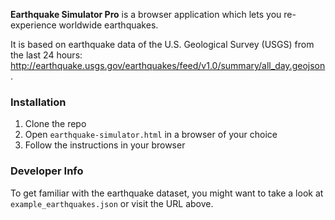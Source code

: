 **Earthquake Simulator Pro** is a browser application which lets you re-experience worldwide earthquakes.

It is based on earthquake data of the U.S. Geological Survey (USGS) from the last 24 hours: http://earthquake.usgs.gov/earthquakes/feed/v1.0/summary/all_day.geojson.



### Installation

1. Clone the repo
1. Open `earthquake-simulator.html` in a browser of your choice
1. Follow the instructions in your browser



### Developer Info

To get familiar with the earthquake dataset, you might want to take a look at `example_earthquakes.json` or visit the URL above.
